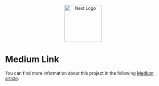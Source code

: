 <p align="center">
  <a href="http://nestjs.com/" target="blank"><img src="https://nestjs.com/img/logo-small.svg" width="120" alt="Nest Logo" /></a>
</p>

# Medium Link

You can find more information about this project in the following [Medium article](https://medium.com/@tuzlu07x/nestjs-websocket-based-scalable-chat-and-notification-architecture-with-redis-and-rabbitmq-d79693eb0340).
